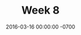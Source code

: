 ---
title: "Week 8"
layout: week
date: 2016-03-16 00:00:00 -0700
goals:
  - "Prototype ONE Exercise in reveal.js"
  - "New design document format in Jekyll (Accomplished)"
nextclass: "portfolio / resume"
permalink: /logs/
todo:
done:
  - "(03/22) Plan <a href='/indies/week9-projectwriting.html'>thesis document writing</a> for the next weeks"
  - "(03/22) Update course progress board and weekly Schedule"
  - "(03/21) Write blog post about developing new website"
  - "(03/21) Update website address and ask for feedback"
  - "(03/22) Ping Nick about new thesis website"
  - "(03/22) Schedule Maaike's office hours for next week"
  - "(03/22) Create Self-Introduction Prototype"
---